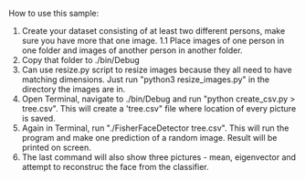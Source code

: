 How to use this sample:

1. Create your dataset consisting of at least two different persons, make sure you have more that one image.
	1.1 Place images of one person in one folder and images of another person in another folder.
2. Copy that folder to ./bin/Debug
3. Can use resize.py script to resize images because they all need to have matching dimensions. Just run "python3 resize_images.py" in the directory the images are in.
4. Open Terminal, navigate to ./bin/Debug and run "python create_csv.py > tree.csv". This will create a 'tree.csv" file where location of every picture is saved.
5. Again in Terminal, run "./FisherFaceDetector tree.csv". This will run the program and make one prediction of a random image. Result will be printed on screen.
6. The last command will also show three pictures - mean, eigenvector and attempt to reconstruc the face from the classifier.